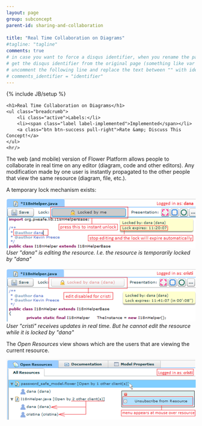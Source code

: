 ```yaml
---
layout: page
group: subconcept
parent-id: sharing-and-collaboration

title: "Real Time Collaboration on Diagrams"
#tagline: "tagline"
comments: true
# in case you want to force a disqus identifier, when you rename the page
# get the disqus identifier from the original page (something like var disqus_identifier = 'ident';),
# uncomment the following line and replace the text between "" with ident
# comments_identifier = "identifier"
---
```

{% include JB/setup %}

<div>

	<h1>Real Time Collaboration on Diagrams</h1>
    <ul class="breadcrumb">
	    <li class="active">Labels:</li>
	    <li><span class="label label-implemented">Implemented</span></li>
	    <a class="btn btn-success pull-right">Rate &amp; Discuss This Concept!</a>
    </ul>
    <hr/>
</div>

The web (and mobile) version of Flower Platform allows people to collaborate in real time on any editor (diagram, code and other editors). Any modification made by one user is instantly propagated to the other people that view the same resource (diagram, file, etc.).

A temporary lock mechanism exists:

<p class="text-center">
	<img class="img-polaroid" src="real-time-collaboration1.png"/><br/>
	<em>User "dana" is editing the resource. I.e. the resource is temporarily locked by "dana"</em><br/><br/>
	<img class="img-polaroid" src="real-time-collaboration2.png"/><br/>
	<em>User "cristi" receives updates in real time. But he cannot edit the resource while it is locked by "dana"</em>
</p>

The *Open Resources* view shows which are the users that are viewing the current resource. 

<p class="text-center">
	<img class="img-polaroid" src="real-time-collaboration3.png"/>
</p>
